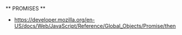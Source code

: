 ** PROMISES **
* https://developer.mozilla.org/en-US/docs/Web/JavaScript/Reference/Global_Objects/Promise/then

